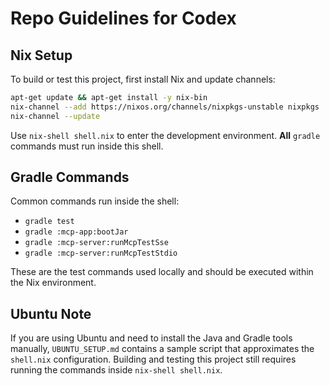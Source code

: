 # Repo Guidelines for Codex

## Nix Setup

To build or test this project, first install Nix and update channels:

```bash
apt-get update && apt-get install -y nix-bin
nix-channel --add https://nixos.org/channels/nixpkgs-unstable nixpkgs
nix-channel --update
```

Use `nix-shell shell.nix` to enter the development environment. **All** `gradle` commands must run inside this shell.

## Gradle Commands

Common commands run inside the shell:

- `gradle test`
- `gradle :mcp-app:bootJar`
- `gradle :mcp-server:runMcpTestSse`
- `gradle :mcp-server:runMcpTestStdio`

These are the test commands used locally and should be executed within the Nix environment.

## Ubuntu Note

If you are using Ubuntu and need to install the Java and Gradle tools manually,
`UBUNTU_SETUP.md` contains a sample script that approximates the `shell.nix`
configuration. Building and testing this project still requires running the
commands inside `nix-shell shell.nix`.

